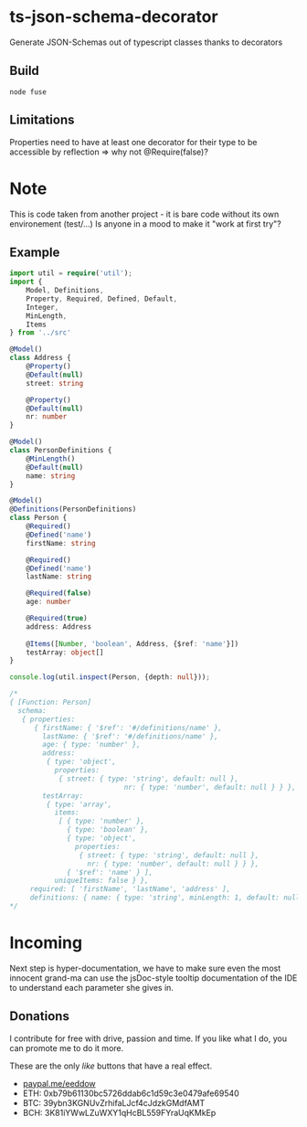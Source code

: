 # ts-json-schema-decorator
Generate JSON-Schemas out of typescript classes thanks to decorators

## Build

```
node fuse
```

## Limitations

Properties need to have at least one decorator for their type to be accessible by reflection => why not @Require(false)?

# Note

This is code taken from another project - it is bare code without its own environement (test/...)
Is anyone in a mood to make it "work at first try"?

## Example
```typescript
import util = require('util');
import {
	Model, Definitions,
	Property, Required, Defined, Default,
	Integer,
	MinLength,
	Items
} from '../src'

@Model()
class Address {
	@Property()
	@Default(null)
	street: string

	@Property()
	@Default(null)
	nr: number
}

@Model()
class PersonDefinitions {
	@MinLength()
	@Default(null)
	name: string
}

@Model()
@Definitions(PersonDefinitions)
class Person {
	@Required()
	@Defined('name')
	firstName: string

	@Required()
	@Defined('name')
	lastName: string

	@Required(false)
	age: number

	@Required(true)
	address: Address
	
	@Items([Number, 'boolean', Address, {$ref: 'name'}])
	testArray: object[]
}

console.log(util.inspect(Person, {depth: null}));

/*
{ [Function: Person]
  schema:
   { properties:
      { firstName: { '$ref': '#/definitions/name' },
        lastName: { '$ref': '#/definitions/name' },
        age: { type: 'number' },
        address:
         { type: 'object',
           properties:
            { street: { type: 'string', default: null },
							nr: { type: 'number', default: null } } },
        testArray:
         { type: 'array',
           items:
            [ { type: 'number' },
              { type: 'boolean' },
              { type: 'object',
                properties:
                 { street: { type: 'string', default: null },
                   nr: { type: 'number', default: null } } },
              { '$ref': 'name' } ],
           uniqueItems: false } },
     required: [ 'firstName', 'lastName', 'address' ],
     definitions: { name: { type: 'string', minLength: 1, default: null } } } }
*/
```
# Incoming
Next step is hyper-documentation, we have to make sure even the most innocent grand-ma can use the jsDoc-style tooltip documentation of the IDE to understand each parameter she gives in.

## Donations
I contribute for free with drive, passion and time.
If you like what I do, you can promote me to do it more.

These are the only *like* buttons that have a real effect.

- [paypal.me/eeddow](https://www.paypal.me/eeddow)
- ETH: 0xb79b61130bc5726ddab6c1d59c3e0479afe69540
- BTC: 39ybn3KGNUvZrhifaLJcf4cJdzkGMdfAMT
- BCH: 3K81iYWwLZuWXY1qHcBL559FYraUqKMkEp